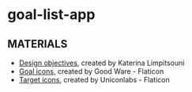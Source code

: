 # goal-list-app

## MATERIALS
- [Design objectives](https://undraw.co/), created by Katerina Limpitsouni
- [Goal icons](https://www.flaticon.com/free-icons/mission), created by Good Ware - Flaticon
- [Target icons](https://www.flaticon.com/free-icons/target), created by Uniconlabs - Flaticon